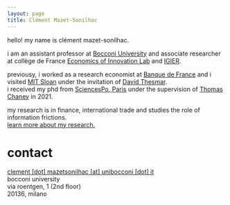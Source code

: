 ```yaml
---
layout: page
title: Clément Mazet-Sonilhac
---
```


<!--- ### Presentation --->


hello! my name is clément mazet-sonilhac.

i am an assistant professor at [Bocconi University](https://finance.unibocconi.eu/people) and associate researcher at collège de France [Economics of Innovation Lab](https://www.college-de-france.fr/site/en-economics-innovation-lab/Clement-Mazet-Sonilhac.htm) and [IGIER](http://www.igier.unibocconi.it/). 

previousy, i worked as a research economist at [Banque de France](https://www.banque-france.fr/en/page-sommaire/research) 
and i visited [MIT Sloan](https://mitsloan.mit.edu/faculty/academic-groups/finance/about-us) under the invitation of [David Thesmar](https://sites.google.com/site/dthesmar/).\
i received my phd from [SciencesPo, Paris](http://econ.sciences-po.fr/faculty-permanent-faculty) under the supervision of [Thomas Chaney](https://sites.google.com/site/thomaschaney/) in 2021.  

my research is in finance, international trade and studies the role of information frictions.  
[learn more about my research.](/research)

<!---  ### Research --->

# contact

[clement [dot] mazetsonilhac [at] unibocconi [dot] it](mailto:clement.mazetsonilhac@unibocconi.it)  
bocconi university\
via roentgen, 1 (2nd floor)\
20136, milano


